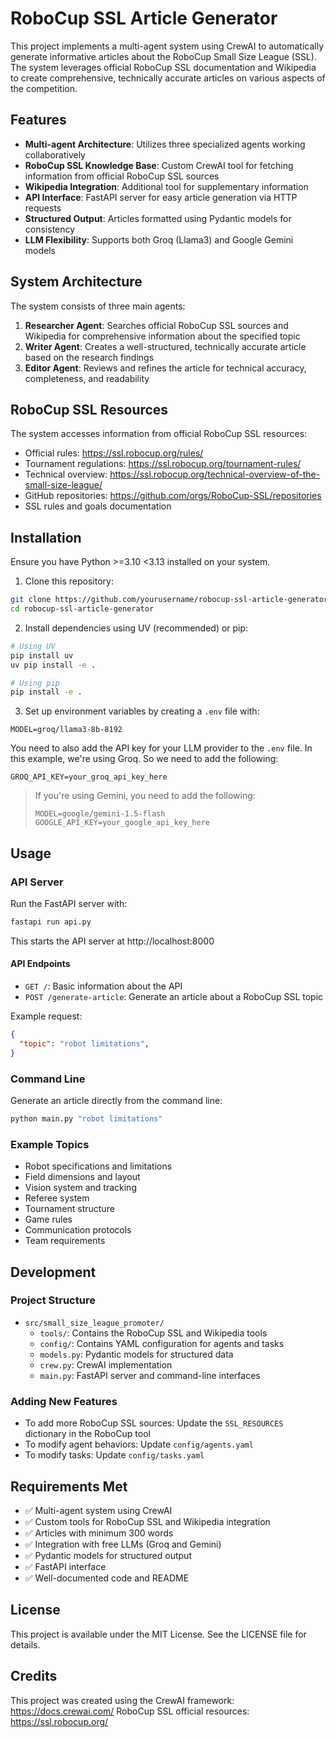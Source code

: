 # RoboCup SSL Article Generator

This project implements a multi-agent system using CrewAI to automatically generate informative articles about the RoboCup Small Size League (SSL). The system leverages official RoboCup SSL documentation and Wikipedia to create comprehensive, technically accurate articles on various aspects of the competition.

## Features

- **Multi-agent Architecture**: Utilizes three specialized agents working collaboratively
- **RoboCup SSL Knowledge Base**: Custom CrewAI tool for fetching information from official RoboCup SSL sources
- **Wikipedia Integration**: Additional tool for supplementary information
- **API Interface**: FastAPI server for easy article generation via HTTP requests
- **Structured Output**: Articles formatted using Pydantic models for consistency
- **LLM Flexibility**: Supports both Groq (Llama3) and Google Gemini models

## System Architecture

The system consists of three main agents:

1. **Researcher Agent**: Searches official RoboCup SSL sources and Wikipedia for comprehensive information about the specified topic
2. **Writer Agent**: Creates a well-structured, technically accurate article based on the research findings
3. **Editor Agent**: Reviews and refines the article for technical accuracy, completeness, and readability

## RoboCup SSL Resources

The system accesses information from official RoboCup SSL resources:
- Official rules: https://ssl.robocup.org/rules/
- Tournament regulations: https://ssl.robocup.org/tournament-rules/
- Technical overview: https://ssl.robocup.org/technical-overview-of-the-small-size-league/
- GitHub repositories: https://github.com/orgs/RoboCup-SSL/repositories
- SSL rules and goals documentation

## Installation

Ensure you have Python >=3.10 <3.13 installed on your system.

1. Clone this repository:
```bash
git clone https://github.com/yourusername/robocup-ssl-article-generator.git
cd robocup-ssl-article-generator
```

2. Install dependencies using UV (recommended) or pip:
```bash
# Using UV
pip install uv
uv pip install -e .

# Using pip
pip install -e .
```

3. Set up environment variables by creating a `.env` file with:
```
MODEL=groq/llama3-8b-8192
```

You need to also add the API key for your LLM provider to the `.env` file. In this example, we're using Groq. So we need to add the following:
```
GROQ_API_KEY=your_groq_api_key_here
```

> If you're using Gemini, you need to add the following:
> ```
> MODEL=google/gemini-1.5-flash
> GOOGLE_API_KEY=your_google_api_key_here
> ```

## Usage

### API Server

Run the FastAPI server with:

```bash
fastapi run api.py
```

This starts the API server at http://localhost:8000

#### API Endpoints

- `GET /`: Basic information about the API
- `POST /generate-article`: Generate an article about a RoboCup SSL topic

Example request:
```json
{
  "topic": "robot limitations",
}
```

### Command Line

Generate an article directly from the command line:

```bash
python main.py "robot limitations"
```

### Example Topics

- Robot specifications and limitations
- Field dimensions and layout
- Vision system and tracking
- Referee system
- Tournament structure
- Game rules
- Communication protocols
- Team requirements

## Development

### Project Structure

- `src/small_size_league_promoter/`
  - `tools/`: Contains the RoboCup SSL and Wikipedia tools
  - `config/`: Contains YAML configuration for agents and tasks
  - `models.py`: Pydantic models for structured data
  - `crew.py`: CrewAI implementation
  - `main.py`: FastAPI server and command-line interfaces

### Adding New Features

- To add more RoboCup SSL sources: Update the `SSL_RESOURCES` dictionary in the RoboCup tool
- To modify agent behaviors: Update `config/agents.yaml`
- To modify tasks: Update `config/tasks.yaml`

## Requirements Met

- ✅ Multi-agent system using CrewAI
- ✅ Custom tools for RoboCup SSL and Wikipedia integration
- ✅ Articles with minimum 300 words
- ✅ Integration with free LLMs (Groq and Gemini)
- ✅ Pydantic models for structured output
- ✅ FastAPI interface
- ✅ Well-documented code and README

## License

This project is available under the MIT License. See the LICENSE file for details.

## Credits

This project was created using the CrewAI framework: https://docs.crewai.com/
RoboCup SSL official resources: https://ssl.robocup.org/
